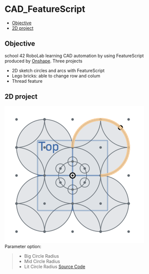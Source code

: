 # CAD_FeatureScript

* [Objective](#objective)
* [2D project](#2D-project)

## Objective
school 42 RoboLab learning CAD automation by using FeatureScript produced by [Onshape](https://www.onshape.com/).
Three projects
* 2D sketch circles and arcs with FeatureScript
* Lego bricks: able to change row and colum
* Thread feature

## 2D project
![](/image/2D_Circles.png)
Parameter option:
>   * Big Circle Radius
>   * Mid Circle Radius
>   * Lit Circle Radius
[Source Code](https://github.com/JCTGY/onshape_CAD_FeatureScript/blob/master/2D_circles.fs)
